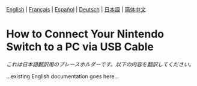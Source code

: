 [English](../en/ConnectSwitchViaUSB.md) | [Français](../fr/ConnectSwitchViaUSB.md) | [Español](../es/ConnectSwitchViaUSB.md) | [Deutsch](../de/ConnectSwitchViaUSB.md) | [日本語](../ja/ConnectSwitchViaUSB.md) | [简体中文](../zh/ConnectSwitchViaUSB.md)

# How to Connect Your Nintendo Switch to a PC via USB Cable

*これは日本語翻訳用のプレースホルダーです。以下の内容を翻訳してください。*

...existing English documentation goes here...
